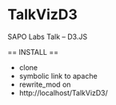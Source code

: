 TalkVizD3
=========

SAPO Labs Talk – D3.JS

== INSTALL ==
  - clone
  - symbolic link to apache
  - rewrite_mod on
  - http://localhost/TalkVizD3/
